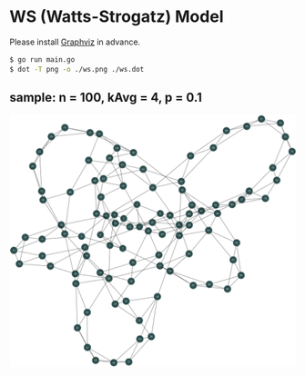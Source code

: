 # WS (Watts-Strogatz) Model

Please install [Graphviz](https://www.graphviz.org) in advance.

``` sh
$ go run main.go
$ dot -T png -o ./ws.png ./ws.dot
```

## sample: n = 100, kAvg = 4, p = 0.1

![ws](./ws.png)

